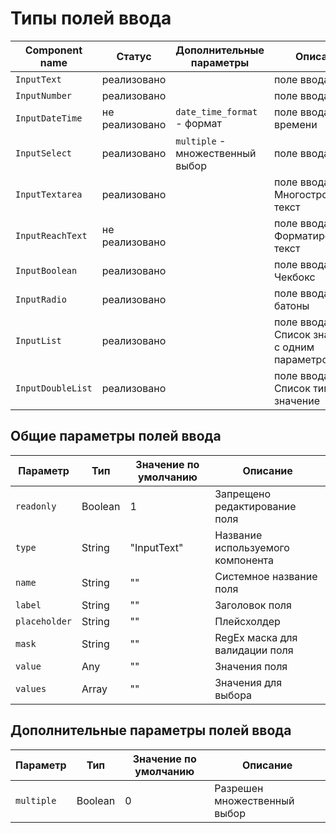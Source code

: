 # Типы полей ввода

| Component name | Статус | Дополнительные параметры | Описание |
|---|---|---|---|
| `InputText` | реализовано | | поле ввода Текст |
| `InputNumber` | реализовано | | поле ввода Число |
| `InputDateTime` | не реализовано | `date_time_format` - формат | поле ввода Даты и времени |
| `InputSelect` | реализовано | `multiple` - множественный выбор | поле ввода Select |
| `InputTextarea` | реализовано | | поле ввода Многострочный текст |
| `InputReachText` | не реализовано | | поле ввода Форматированный текст |
| `InputBoolean` | реализовано | | поле ввода Чекбокс |
| `InputRadio` | реализовано | | поле ввода Радио батоны |
| `InputList` | реализовано | | поле ввода Список значений с одним параметром |
| `InputDoubleList` | реализовано | | поле ввода Список типа ключ, значение |

## Общие параметры полей ввода

| Параметр | Тип | Значение по умолчанию | Описание |
|---|---|---|---|
| `readonly` | Boolean | 1 | Запрещено редактирование поля
| `type` | String | "InputText" | Название используемого компонента
| `name` | String | "" | Системное название поля
| `label` | String | "" | Заголовок поля
| `placeholder` | String | "" | Плейсхолдер
| `mask` | String | "" | RegEx маска для валидации поля
| `value` | Any | "" | Значения поля
| `values` | Array | "" | Значения для выбора

## Дополнительные параметры полей ввода

| Параметр | Тип | Значение по умолчанию | Описание |
|---|---|---|---|
| `multiple` | Boolean | 0 | Разрешен множественный выбор
